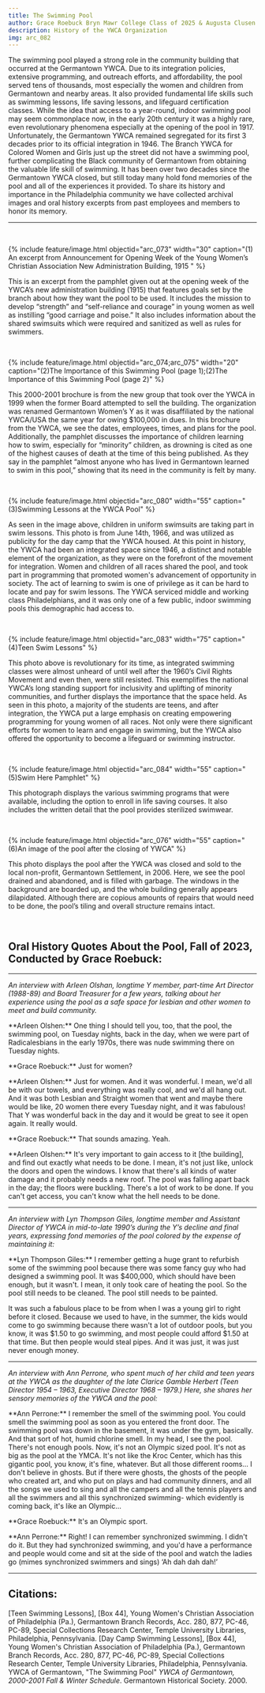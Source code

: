```yaml
---
title: The Swimming Pool
author: Grace Roebuck Bryn Mawr College Class of 2025 & Augusta Clusen Moses Bryn Mawr College Class of 2027
description: History of the YWCA Organization
img: arc_082
---
```


The swimming pool played a strong role in the community building that occurred at the Germantown YWCA. Due to its integration policies, extensive programming, and outreach efforts, and affordability, the pool served tens of thousands, most especially the women and children from Germantown and nearby areas. It also provided fundamental life skills such as swimming lessons, life saving lessons, and lifeguard certification classes. While the idea that access to a year-round, indoor swimming pool may seem commonplace now, in the early 20th century it was a highly rare, even revolutionary phenomena especially at the opening of the pool in 1917. Unfortunately, the Germantown YWCA remained segregated for its first 3 decades prior to its official integration in 1946. The Branch YWCA for Colored Women and Girls just up the street did not have a swimming pool, further complicating the Black community of Germantown from obtaining the valuable life skill of swimming. It has been over two decades since the Germantown YWCA closed, but still today many hold fond memories of the pool and all of the experiences it provided. To share its history and importance in the Philadelphia community we have collected archival images and oral history excerpts from past employees and members to honor its memory.  

<hr>
<br>

{% include feature/image.html objectid="arc_073" width="30" caption="(1) An excerpt from Announcement for Opening Week of the Young Women’s Christian Association New Administration Building, 1915 " %}

This is an excerpt from the pamphlet given out at the opening week of the YWCA’s new administration building (1915) that features goals set by the branch about how they want the pool to be used. It includes the mission to develop “strength” and “self-reliance and courage” in young women as well as instilling “good carriage and poise.” It also includes information about the shared swimsuits which were required and sanitized as well as rules for swimmers. 

<br>

{% include feature/image.html objectid="arc_074;arc_075" width="20" caption="(2)The Importance of this Swimming Pool (page 1);(2)The Importance of this Swimming Pool (page 2)" %}

This 2000-2001 brochure is from the new group that took over the YWCA in 1999 when the former Board attempted to sell the building. The organization was renamed Germantown Women’s Y as it was disaffiliated by the national YWCA/USA the same year for owing $100,000 in dues. In this brochure from the YWCA, we see the dates, employees, times, and plans for the pool. Additionally, the pamphlet discusses the importance of children learning how to swim, especially for “minority” children, as drowning is cited as one of the highest causes of death at the time of this being published. As they say in the pamphlet “almost anyone who has lived in Germantown learned to swim in this pool,” showing that its need in the community is felt by many.

<br>

{% include feature/image.html objectid="arc_080" width="55" caption="(3)Swimming Lessons at the YWCA Pool" %}

As seen in the image above, children in uniform swimsuits are taking part in swim lessons. This photo is from June 14th, 1966, and was utilized as publicity for the day camp that the YWCA housed. At this point in history, the YWCA had been an integrated space since 1946, a distinct and notable element of the organization, as they were on the forefront of the movement for integration. Women and children of all races shared the pool, and took part in programming that promoted women's advancement of opportunity in society. The act of learning to swim is one of privilege as it can be hard to locate and pay for swim lessons. The YWCA serviced middle and working class Philadelphians, and it was only one of a few public, indoor swimming pools this demographic had access to. 

<br>

{% include feature/image.html objectid="arc_083" width="75" caption="(4)Teen Swim Lessons" %}

This photo above is revolutionary for its time, as integrated swimming classes were almost unheard of until well after the 1960’s Civil Rights Movement and even then, were still resisted. This exemplifies the national YWCA’s long standing support for inclusivity and uplifting of minority communities, and further displays the importance that the space held. As seen in this photo, a majority of the students are teens, and after integration, the YWCA put a large emphasis on creating empowering programming for young women of all races. Not only were there significant efforts for women to learn and engage in swimming, but the YWCA also offered the opportunity to become a lifeguard or swimming instructor. 

<br>

{% include feature/image.html objectid="arc_084" width="55" caption="(5)Swim Here Pamphlet" %}

This photograph displays the various swimming programs that were available, including the option to enroll in life saving courses. It also includes the written detail that the pool provides sterilized swimwear.

<br>

{% include feature/image.html objectid="arc_076" width="55"  caption="(6)An image of the pool after the closing of YWCA" %}

This photo displays the pool after the YWCA was closed and sold to the local non-profit, Germantown Settlement, in 2006. Here, we see the pool  drained and abandoned, and is filled with garbage. The windows in the background are boarded up, and the whole building generally appears dilapidated. Although there are copious amounts of repairs that would need to be done, the pool’s tiling and overall structure remains intact. 

<br>

## Oral History Quotes About the Pool, Fall of 2023, Conducted by Grace Roebuck:

<hr>

*An interview with Arleen Olshan, longtime Y member, part-time Art Director (1988-89) and Board Treasurer for a few years, talking about her experience using the pool as a safe space for lesbian and other women to meet and build community.*

<p class="hanging-indent" markdown="1">
**Arleen Olshen:** One thing I should tell you, too, that the pool, the swimming pool, on Tuesday nights, back in the day, when we were part of Radicalesbians in the early 1970s, there was nude swimming there on Tuesday nights. 
</p>

<p class="hanging-indent" markdown="1">
**Grace Roebuck:** Just for women? 
</p>

<p class="hanging-indent" markdown="1">
**Arleen Olshen:** Just for women. And it was wonderful. I mean, we'd all be with our towels, and everything was really cool, and we'd all hang out. And it was both Lesbian and Straight women that went and maybe there would be like, 20 women there every Tuesday night, and it was fabulous! That Y was wonderful back in the day and it would be great to see it open again. It really would.
</p>

<p class="hanging-indent" markdown="1">
**Grace Roebuck:** That sounds amazing. Yeah.
</p>

<p class="hanging-indent" markdown="1">
**Arleen Olshen:** It's very important to gain access to it [the building], and find out exactly what needs to be done. I mean, it's not just like, unlock the doors and open the windows.  I know that there's all kinds of water damage and it probably needs a new roof. The pool was falling apart back in the day; the floors were buckling. There's a lot of work to be done. If you can't get access, you can't know what the hell needs to be done.
</p>

<hr>

*An interview with Lyn Thompson Giles, longtime member and Assistant Director of YWCA in mid-to-late 1990’s during the Y’s decline and final years, expressing fond memories of the pool colored by the expense of maintaining it:*

<p class="hanging-indent" markdown="1">
**Lyn Thompson Giles:** I remember getting a huge grant to refurbish some of the swimming pool because there was some fancy guy who had designed a swimming pool. It was $400,000, which should have been enough, but it wasn't. I mean, it only took care of heating the pool. So the pool still needs to be cleaned. The pool still needs to be painted. 
</p>

<p class="hanging-indent not-first" markdown="1">
It was such a fabulous place to be from when I was a young girl to right before it closed. Because we used to have, in the summer, the kids would come to go swimming because there wasn't a lot of outdoor pools, but you know, it was $1.50 to go swimming, and most people could afford $1.50 at that time. But then people would steal pipes. And it was just, it was just never enough money. 
</p>

<hr>

*An interview with Ann Perrone, who spent much of her child and teen years at the YWCA as the daughter of the late Clarice Gamble Herbert (Teen Director 1954 – 1963,  Executive Director 1968 – 1979.) Here, she shares her sensory memories of the YWCA and the pool:*

<p class="hanging-indent" markdown="1">
**Ann Perrone:** I remember the smell of the swimming pool. You could smell the swimming pool as soon as you entered the front door. The swimming pool was down in the basement, it was under the gym, basically. And that sort of hot, humid chlorine smell. In my head, I see the pool. There's not enough pools. Now, it's not an Olympic sized pool. It's not as big as the pool at the YMCA. It's not like the Kroc Center, which has this gigantic pool, you know, it's fine, whatever. But all those different rooms… I don't believe in ghosts. But if there were ghosts, the ghosts of the people who created art, and who put on plays and had community dinners, and all the songs we used to sing and all the campers and all the tennis players and all the swimmers and all this synchronized swimming- which evidently is coming back, it's like an Olympic... 
</p>

<p class="hanging-indent" markdown="1">
**Grace Roebuck:** It's an Olympic sport. 
</p>

<p class="hanging-indent" markdown="1">
**Ann Perrone:** Right! I can remember synchronized swimming. I didn't do it. But they had synchronized swimming, and you'd have a performance and people would come and sit at the side of the pool and watch the ladies go (mimes synchronized swimmers and sings) ‘Ah dah dah dah!’
</p>

<hr>

## Citations:
[Teen Swimming Lessons], [Box 44], Young Women's Christian Association of Philadelphia (Pa.), Germantown Branch Records, Acc. 280, 877, PC-46, PC-89, Special Collections Research Center, Temple University Libraries, Philadelphia, Pennsylvania.
[Day Camp Swimming Lessons], [Box 44], Young Women's Christian Association of Philadelphia (Pa.), Germantown Branch Records, Acc. 280, 877, PC-46, PC-89, Special Collections Research Center, Temple University Libraries, Philadelphia, Pennsylvania.
YWCA of Germantown, "The Swimming Pool" _YWCA of Germantown, 2000-2001 Fall & Winter Schedule_. Germantown Historical Society. 2000. 
